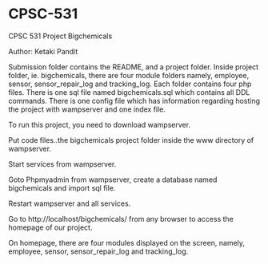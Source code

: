 # CPSC-531

CPSC 531 
Project Bigchemicals


Author: Ketaki Pandit       


Submission folder contains the README, and a project folder. Inside project folder, ie. bigchemicals, there are four module folders namely, employee, sensor, sensor_repair_log and tracking_log. Each folder contains four php files. There is one sql file named bigchemicals.sql which contains all DDL commands. There is one config file which has information regarding hosting the project with wampserver and one index file.

To run this project, you need to download wampserver.

Put code files..the bigchemicals project folder inside the www directory of wampserver.

Start services from wampserver.

Goto Phpmyadmin from wampserver, create a database named bigchemicals and import sql file.

Restart wampserver and all services.

Go to http://localhost/bigchemicals/ from any browser to access the homepage of our project.

On homepage, there are four modules displayed on the screen, namely, employee, sensor, sensor_repair_log and tracking_log.
